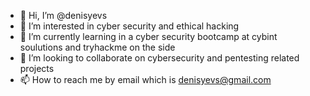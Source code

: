 - 👋 Hi, I’m @denisyevs
- 👀 I’m interested in cyber security and ethical hacking
- 🌱 I’m currently learning in a cyber security bootcamp at cybint soulutions and tryhackme on the side 
- 💞️ I’m looking to collaborate on cybersecurity and pentesting related projects 
- 📫 How to reach me by email which is denisyevs@gmail.com 

<!---
denisyevs/denisyevs is a ✨ special ✨ repository because its `README.md` (this file) appears on your GitHub profile.
You can click the Preview link to take a look at your changes.
--->
